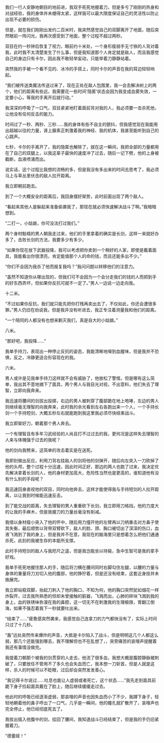 我们一行人安静地朝目的地前进，我双手死死地握着刀，但是多亏了刚刚的热身和对战经验，我的身体并未绷得太紧，这样我可以最大限度保证自己的灵活性以防止出现不必要的损伤。

但是，就在我们刚刚出发约二百米时，我突然感觉自己的双脚离开了地面，随后突然眼前一阵闪光，我再次感受到了地面，整个过程不超过两秒。

双目在约一秒钟后恢复了视力，眼前约十米处，一个身形瘦弱手无寸铁的人背对着我，此时我不太清楚发生了什么事，但是我知道那个人肯定就是敌人，而且我感觉自己的身边只有卡尔，因此我不敢轻举妄动，只能举着刀静静站着。

突然我的手被一个看不见的、冰冷的手搭上，同时卡尔的声音在我的耳边轻轻响起。

“我们被传送类魔法传送过来了，现在正处在敌人包围里，我一会去解决树上的两个，他们的距离有些远，我需要花一些时间‘隐匿’状态会因为我变成血雾失效，一定要小心，等我的手离开后就行动。”

我深深的呼吸了一口气，双目紧紧地盯着面前背对我的人，我必须要一击杀死他，让他没有任何反击的能力。

时间过了一秒、两秒、三秒……我的身体有些不自主的颤抖，但我感觉现在我能用出超越以往的力量，肾上腺素正刺激着我的神经、我的机体，我甚至能听到自己的心跳声。

七秒，卡尔的手离开了，我的隐匿也解除了，就在这一瞬间，我把全部的力量都用在了自己的双腿上，以我这辈子最快的速度冲了过去，随后一记下劈，他的上身被截断，血液喷涌而出。

说实话，这个过程比我想的流畅的多，但是我没有多出来的时间去思考了，我必须马上与草丛里伏击的敌人拉开距离。

我立即朝前跑去。

到了一个大概安全的距离后，我回身摆好架势，此时前面出现了两个敌人。

“看起来其他人是躲起来准备偷袭我了，那现在就必须快速解决战斗了啊。”我暗暗想到。

“二打一，小姑娘，你可没法打过我们。”

两个身材魁梧的男人朝我走过来，他们的手里拿着的确实是长剑，这样一来就好办多了，击败长剑的方法，我要多少有多少。

“如果你现在放下武器投降，我可以考虑把你卖到一个稍好的人家，即使是戴着面具，我能看出你很漂亮，肯定能值那个人的命的钱，而且还能多出不少。”

“你们不会因为我杀了他而报复我吗？”我问问题以转移他们的注意力。

“虽然不知道你从哪出现的，但我们可不会因为一个会分走我们的钱的人而把到手的好东西弄坏，但如果你反抗可就不一定了。”男人一边说一边走向我。

十二米。

“不过如果你反抗，我们就只能先把你打残再卖出去了，不仅如此，你还会遭很多罪。”男人仍旧在劝说我，但是我并没有听进去，我正专注着测量我和他们的距离。

“一个陪同的人都没有也想来剿灭我们，真是自大的小姑娘。”

八米。

“那好吧，我投降……”

我单手持刀，表现出一种停止反抗的姿态，我能清晰地嗅到血腥味，但是我并不恐惧，反之，冷静更适合形容现在的我。

六米。

男人或许是见我单手持刀这样就不会有威胁了，他放松了警惕，但是哪有这么简单，我出其不意地摘下了面具，两个男人与我目光对视，不出意料，他们失去了理智，立即向我奔来。

我迅速将腰间的剑拔出投掷，右边的男人被刺穿了腹部跪在地上咆哮，左边的男人则继续毫无理智的向我奔来，此时我的余光看到左右各跑出来一个人，一个手持长剑一个手持短剑，大概五秒左右就能跑到我这里我必须尽快结束战斗。

我立即架好刀，朝着那个男人奔去。

一个有理智且有多年习武经验的人尚且打不过过去的我，更何况是这样失去理智的人来与体魄强于过去的我呢？

他的剑向我劈来，这简单的攻击着实是在送死。

我即刻做出反应，利用刀背右挂敌人的剑将他的剑弹开，随后向左突入一刀砍掉了他的头颅，整个过程十分迅速，因此时间正好，那边的两人也跑了过来，我决定优先解决拿着长剑的人，他的身材更加高大，危险性当然也是更高的，谁知道他有没有什么别的手段呢？

我迅速回身直视他的双目，同时向他奔去，这样才能使得我与手持短剑的人拉开距离，以让我到时候能迅速反击。

到了能交战的距离，失去理智的男人重重砍下长剑，我立即用刀格挡，他的力度大的让我的手麻木，但是我握刀的力量丝毫没有削减。

我借以身材瘦小突入了他的怀中，随后用力撞开他的左臂再以刀柄重击对方鼻子使其失衡，最后顺势以背带双臂砍下，敌人的脸、颈、胸口被切出了深深的伤口，血液飞溅到了我的身上，但是我并不在意，我现在的脑海里只是想着怎么把他们通通杀死，此刻的我被生存的本能所支撑。

此时手持短剑的敌人与我咫尺之遥，但是我岂能坐以待毙，急中生智可是我的拿手好戏。

我单手死死地握住那人的手，随后将刀横在腰间同时右脚勾住左腿，以腰的力量与身体的重量将刀刃切入他的腹部，他的狰狞着，但是还没有结束，这套近身技并未施展完。

我立即站稳双脚，抬起刀刺入了他的胸口，不知为何，他的胸口突然犹如烟花一样炸裂开，过去我所熟悉的但却未曾接触的脏器，飞溅而出，心肺的碎块飞溅到我的身上，血的铁锈味弥漫在我的鼻腔，这一切无不在刺激我的生理极限，胃翻江倒海，如果不强忍着我下一秒就要吐出来。

“结束了……”疲惫感突然袭来，我感觉自己连拿刀的力气都快没有了，实际上时间只过了十几秒。

“轰”远处突然传来爆炸的声音，大抵是卡尔陷入了战斗，但是明明这几个人都这么弱，那几个还能强到哪去，我不理解但也不在乱想了，，突旁痛苦的哀嚎声提醒着我还有事情没做完。

我提着刀朝那个被我的剑贯穿的人走去，他流了很多血，我想大概是腹腔静脉被刺破了，只要放任不管用不了多久也会失血而亡，我本想一刀斩首，但是人就是这样，杀人的时候可以不眨眼，过后却会突然发发善心。

“我记得卡尔说过……吐息也能让人虚弱或者死亡，这个状态……”我先走到面具前跪下身子捡起面具戴在了脸上，随后继续缓缓走过去。

他此时的呼吸已经逐渐虚弱，那哀嚎的声音也因失血而小了不少，我蹲下身子，轻轻地朝着他的鼻子呼出了一口气，几乎是一瞬间，他的瞳孔就扩散开了，哀嚎声也完全停止，他已经彻底死去了。

我拔出插入他腹中的剑，挂回了腰间，我知道战斗已经结束了，但是我的手仍旧紧握着刀。

“德蕾娅！”

